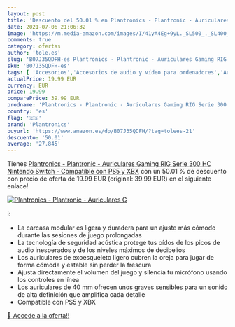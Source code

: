 ```yaml
---
layout: post
title: 'Descuento del 50.01 % en Plantronics - Plantronic - Auriculares G'
date: 2021-07-06 21:06:32
image: 'https://m.media-amazon.com/images/I/41yA4Eg+9yL._SL500_._SL400_.jpg'
comments: true
category: ofertas
author: 'tole.es'
slug: 'B07J35QDFH-es Plantronics - Plantronic - Auriculares Gaming RIG Serie...'
sku: 'B07J35QDFH-es'
tags: [ 'Accesorios','Accesorios de audio y vídeo para ordenadores','Auriculares con micrófonos','Auriculares para equipo de audio','Auriculares y accesorios','Electrónica','Informática','nintendo','plantronics','ps5', ]
actualPrice: 19.99 EUR
currency: EUR
price: 19.99
comparePrice: 39.99 EUR
prodname: 'Plantronics - Plantronic - Auriculares Gaming RIG Serie 300 HC  Nintendo Switch  - Compatible con PS5 y XBX'
country: 'es'
flag: '🇪🇸'
brand: 'Plantronics'
buyurl: 'https://www.amazon.es/dp/B07J35QDFH/?tag=tolees-21'
descuento: '50.01'
average: '27.845'
---
```


Tienes [Plantronics - Plantronic - Auriculares Gaming RIG Serie 300 HC  Nintendo Switch  - Compatible con PS5 y XBX](https://www.amazon.es/dp/B07J35QDFH/?tag=tolees-21) con un 50.01 % de descuento con precio de oferta de 19.99 EUR (original: 39.99 EUR) en el siguiente enlace!

[![Plantronics - Plantronic - Auriculares G](https://m.media-amazon.com/images/I/41yA4Eg+9yL._SL500_._SL400_.jpg)](https://www.amazon.es/dp/B07J35QDFH/?tag=tolees-21)

ℹ️:

- La carcasa modular es ligera y duradera para un ajuste más cómodo durante las sesiones de juego prolongadas
- La tecnología de seguridad acústica protege tus oídos de los picos de audio inesperados y de los niveles máximos de decibelios
- Los auriculares de exoesqueleto ligero cubren la oreja para jugar de forma cómoda y estable sin perder la frescura
- Ajusta directamente el volumen del juego y silencia tu micrófono usando los controles en línea
- Los auriculares de 40 mm ofrecen unos graves sensibles para un sonido de alta definición que amplifica cada detalle
- Compatible con PS5 y XBX

[🛒 Accede a la oferta!!](https://www.amazon.es/dp/B07J35QDFH/?tag=tolees-21)
